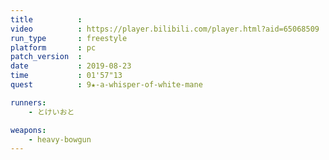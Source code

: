```yaml
---
title          :
video          : https://player.bilibili.com/player.html?aid=65068509
run_type       : freestyle
platform       : pc
patch_version  : 
date           : 2019-08-23
time           : 01'57"13
quest          : 9★-a-whisper-of-white-mane

runners:
    - とけいおと

weapons:
    - heavy-bowgun
---
```

